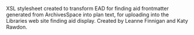 XSL stylesheet created to transform EAD for finding aid frontmatter generated from ArchivesSpace into plan text, for uploading into the Libraries web site finding aid display. Created by Leanne Finnigan and Katy Rawdon.
